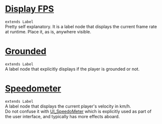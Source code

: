 # [Display FPS](display_fps.gd)

`extends Label`  
Pretty self explanatory. It is a label node that displays the current frame rate at runtime.
Place it, as is, anywhere visible.

# [Grounded](Grounded.cs)

`extends Label`  
A label node that explicitly displays if the player is grounded or not.

# [Speedometer](Speedometer.cs)

`extends Label`  
A label node that displays the current player's velocity in km/h.  
Do not confuse it with [UI_SpeedoMeter]() which is explicitly used as part of the user interface, and typically has more effects aboard.